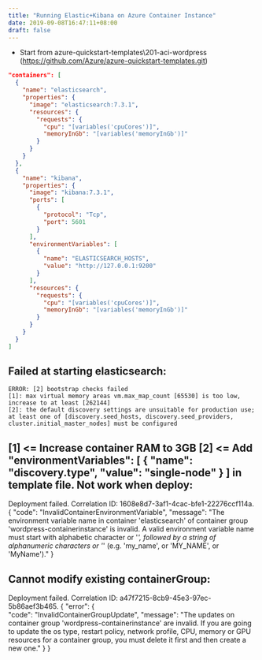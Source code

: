 ```yaml
---
title: "Running Elastic+Kibana on Azure Container Instance"
date: 2019-09-08T16:47:11+08:00
draft: false
---
```


* Start from azure-quickstart-templates\201-aci-wordpress (https://github.com/Azure/azure-quickstart-templates.git)

```json
"containers": [
  {
    "name": "elasticsearch",
    "properties": {
      "image": "elasticsearch:7.3.1",
      "resources": {
        "requests": {
          "cpu": "[variables('cpuCores')]",
          "memoryInGb": "[variables('memoryInGb')]"
        }
      }
    }
  },
  {
    "name": "kibana",
    "properties": {
      "image": "kibana:7.3.1",
      "ports": [
        {
          "protocol": "Tcp",
          "port": 5601
        }
      ],
      "environmentVariables": [
        {
          "name": "ELASTICSEARCH_HOSTS",
          "value": "http://127.0.0.1:9200"
        }
      ],
      "resources": {
        "requests": {
          "cpu": "[variables('cpuCores')]",
          "memoryInGb": "[variables('memoryInGb')]"
        }
      }
    }
  }
]
```
Failed at starting elasticsearch:
----------------------------------
```
ERROR: [2] bootstrap checks failed
[1]: max virtual memory areas vm.max_map_count [65530] is too low, increase to at least [262144]
[2]: the default discovery settings are unsuitable for production use; at least one of [discovery.seed_hosts, discovery.seed_providers, cluster.initial_master_nodes] must be configured
```
[1] <= Increase container RAM to 3GB
[2] <= Add "environmentVariables": [
                {
                  "name": "discovery.type",
                  "value": "single-node"
                }
              ]
in template file. Not work when deploy:
---------------------------------------
Deployment failed. Correlation ID: 1608e8d7-3af1-4cac-bfe1-22276ccf114a. {
    "code": "InvalidContainerEnvironmentVariable",
    "message": "The environment variable name in container 'elasticsearch' of container group 'wordpress-containerinstance' is invalid. A valid environment variable name must start with alphabetic character or '_', followed by a string of alphanumeric characters or '_' (e.g. 'my_name',  or 'MY_NAME',  or 'MyName')."
}

Cannot modify existing containerGroup:
--------------------------------------
Deployment failed. Correlation ID: a47f7215-8cb9-45e3-97ec-5b86aef3b465. {
  "error": {        
    "code": "InvalidContainerGroupUpdate",
    "message": "The updates on container group 'wordpress-containerinstance' are invalid. If you are going to update the os type, restart policy, network profile, CPU, memory or GPU resources for a container group, you must delete it first and then create a new one."
  }
}

